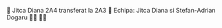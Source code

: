 :robot: Jitca Diana 2A4 transferat la 2A3 :robot:
Echipa: Jitca Diana si Stefan-Adrian Dogaru :woman_technologist: :man_technologist:
